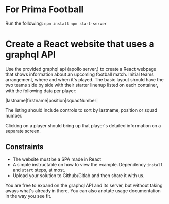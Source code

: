 # For Prima Football
Run the following:
`npm install`
`npm start-server`

# Create a React website that uses a graphql API

Use the provided graphql api (apollo server,) to create a React webpage that shows information about an upcoming football match. Initial teams arrangement, where and when it's played.
The basic layout should have the two teams side by side with their starter linenup listed on each container, with the following data per player:

|lastname|firstname|position|squadNumber|

The listing should include controls to sort by lastname, position or squad number.

Clicking on a player should bring up that player's detailed information on a separate screen.

## Constraints

- The website must be a SPA made in React
- A simple instructable on how to view the example. Dependency `install` and `start` steps, at most.
- Upload your solution to Github/Gitlab and then share it with us.

You are free to expand on the graphql API and its server, but without taking aways what's already in there.
You can also anotate usage documentation in the way you see fit.
